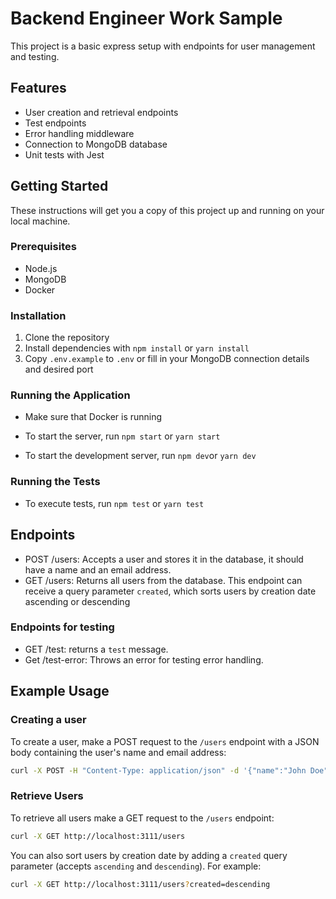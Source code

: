 # Backend Engineer Work Sample

This project is a basic express setup with endpoints for user management and testing.

## Features

-   User creation and retrieval endpoints
-   Test endpoints
-   Error handling middleware
-   Connection to MongoDB database
-   Unit tests with Jest

## Getting Started

These instructions will get you a copy of this project up and running on your local machine.

### Prerequisites

-   Node.js
-   MongoDB
-   Docker

### Installation

1. Clone the repository
2. Install dependencies with `npm install` or `yarn install`
3. Copy `.env.example` to `.env` or fill in your MongoDB connection details and desired port

### Running the Application

-   Make sure that Docker is running

-   To start the server, run `npm start` or `yarn start`

-   To start the development server, run `npm dev`or `yarn dev`

### Running the Tests

-   To execute tests, run `npm test` or `yarn test`

## Endpoints

-   POST /users: Accepts a user and stores it in the database, it should have a name and an email address.
-   GET /users: Returns all users from the database. This endpoint can receive a query parameter `created`, which sorts users by creation date ascending or descending

### Endpoints for testing

-   GET /test: returns a `test` message.
-   Get /test-error: Throws an error for testing error handling.

## Example Usage

### Creating a user

To create a user, make a POST request to the `/users` endpoint with a JSON body containing the user's name and email address:

```sh
curl -X POST -H "Content-Type: application/json" -d '{"name":"John Doe", "email":"john@example.com}' http://localhost:3111/users
```

### Retrieve Users

To retrieve all users make a GET request to the `/users` endpoint:

```sh
curl -X GET http://localhost:3111/users
```

You can also sort users by creation date by adding a `created` query parameter (accepts `ascending` and `descending`). For example:

```sh
curl -X GET http://localhost:3111/users?created=descending
```
